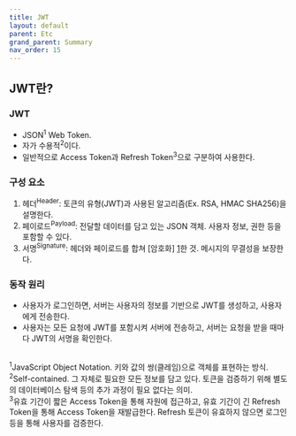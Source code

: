 ```yaml
---
title: JWT
layout: default
parent: Etc
grand_parent: Summary
nav_order: 15
---
```


## JWT란?
### JWT
- JSON<sup>1</sup> Web Token.<br/>
- 자가 수용적<sup>2</sup>이다.<br/>
- 일반적으로 Access Token과 Refresh Token<sup>3</sup>으로 구분하여 사용한다.<br/>

### 구성 요소
1. 헤더<sup>Header</sup>: 토큰의 유형(JWT)과 사용된 알고리즘(Ex. RSA, HMAC SHA256)을 설명한다.<br/>
2. 페이로드<sup>Payload</sup>: 전달할 데이터를 담고 있는 JSON 객체. 사용자 정보, 권한 등을 포함할 수 있다.<br/>
3. 서명<sup>Signature</sup>: 헤더와 페이로드를 합쳐 [암호화] [1]한 것. 메시지의 무결성을 보장한다.<br/>

### 동작 원리
- 사용자가 로그인하면, 서버는 사용자의 정보를 기반으로 JWT를 생성하고, 사용자에게 전송한다.<br/>
- 사용자는 모든 요청에 JWT를 포함시켜 서버에 전송하고, 서버는 요청을 받을 때마다 JWT의 서명을 확인한다.<br/><br/>

<sup>1</sup>JavaScript Object Notation. 키와 값의 쌍(클레임)으로 객체를 표현하는 방식.<br/>
<sup>2</sup>Self-contained. 그 자체로 필요한 모든 정보를 담고 있다. 토큰을 검증하기 위해 별도의 데이터베이스 탐색 등의 추가 과정이 필요 없다는 의미.<br/>
<sup>3</sup>유효 기간이 짧은 Access Token을 통해 자원에 접근하고, 유효 기간이 긴 Refresh Token을 통해 Access Token을 재발급한다. Refresh 토큰이 유효하지 않으면 로그인 등을 통해 사용자를 검증한다.<br/>

[1]: encryption.html